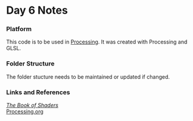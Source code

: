 # Day 6 Notes

### Platform
This code is to be used in [Processing](https://processing.org/). It was created with Processing and GLSL.

### Folder Structure
The folder stucture needs to be maintained or updated if changed.

### Links and References
[*The Book of Shaders*](https://thebookofshaders.com/)   
[Processing.org](https://processing.org/)
